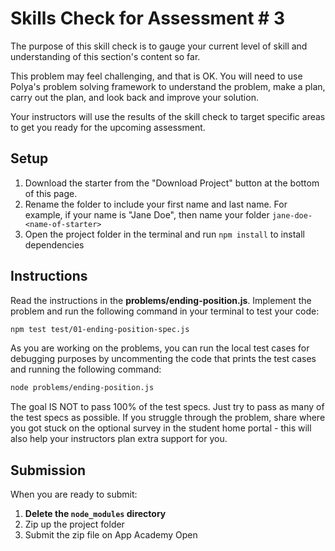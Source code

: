 # Skills Check for Assessment # 3

The purpose of this skill check is to gauge your current level of skill and
understanding of this section's content so far.

This problem may feel challenging, and that is OK. You will need to use Polya's
problem solving framework to understand the problem, make a plan, carry out the
plan, and look back and improve your solution.

Your instructors will use the results of the skill check to target specific
areas to get you ready for the upcoming assessment.

## Setup

1. Download the starter from the "Download Project" button at the bottom of this
   page.
2. Rename the folder to include your first name and last name. For example, if
   your name is "Jane Doe", then name your folder `jane-doe-<name-of-starter>`
3. Open the project folder in the terminal and run `npm install` to install
   dependencies

## Instructions

Read the instructions in the __problems/ending-position.js__. Implement the
problem and run the following command in your terminal to test your code:

```sh
npm test test/01-ending-position-spec.js
```

As you are working on the problems, you can run the local test cases for
debugging purposes by uncommenting the code that prints the test cases and
running the following command:

```sh
node problems/ending-position.js
```

The goal IS NOT to pass 100% of the test specs. Just try to pass as many of the
test specs as possible. If you struggle through the problem, share where you got
stuck on the optional survey in the student home portal - this will also help your 
instructors plan extra support for you.

## Submission

When you are ready to submit:

1. **Delete the `node_modules` directory**
2. Zip up the project folder
3. Submit the zip file on App Academy Open

